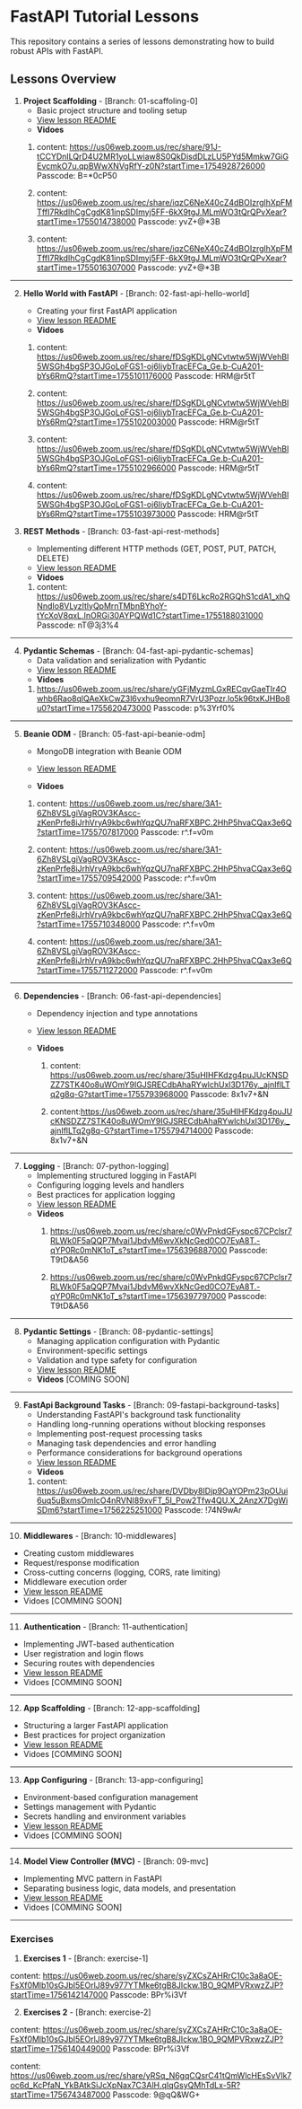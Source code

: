 # FastAPI Tutorial Lessons

This repository contains a series of lessons demonstrating how to build robust APIs with FastAPI.

## Lessons Overview

1. **Project Scaffolding** - [Branch: 01-scaffoling-0]
   * Basic project structure and tooling setup
   * [View lesson README](https://github.com/fuzumoe/fastApiTutorial/blob/01-scaffoling-0/README.md)
   * **Vidoes**
    1. content: https://us06web.zoom.us/rec/share/91J-tCCYDnILQrD4U2MR1yoLLwiaw8S0QkDisdDLzLU5PYd5Mmkw7GiGEvcmkO7u.qpBWwXNVgRfY-z0N?startTime=1754928726000
       Passcode: B=*0cP50

    2. content: https://us06web.zoom.us/rec/share/iqzC6NeX40cZ4dBOIzrglhXpFMTffI7RkdIhCgCgdK81inpSDImyj5FF-6kX9tgJ.MLmWO3tQrQPvXear?startTime=1755014738000
       Passcode: yvZ+@*3B

    3. content: https://us06web.zoom.us/rec/share/iqzC6NeX40cZ4dBOIzrglhXpFMTffI7RkdIhCgCgdK81inpSDImyj5FF-6kX9tgJ.MLmWO3tQrQPvXear?startTime=1755016307000
       Passcode: yvZ+@*3B
---
2. **Hello World with FastAPI** - [Branch: 02-fast-api-hello-world]
   * Creating your first FastAPI application
   * [View lesson README](https://github.com/fuzumoe/fastApiTutorial/blob/02-fast-api-hello-world/README.md)
   * **Vidoes**
    1. content: https://us06web.zoom.us/rec/share/fDSgKDLgNCvtwtw5WjWVehBl5WSGh4bgSP3OJGoLoFGS1-oj6IiybTracEFCa_Ge.b-CuA201-bYs6RmQ?startTime=1755101176000
       Passcode: HRM@r5tT

    2. content: https://us06web.zoom.us/rec/share/fDSgKDLgNCvtwtw5WjWVehBl5WSGh4bgSP3OJGoLoFGS1-oj6IiybTracEFCa_Ge.b-CuA201-bYs6RmQ?startTime=1755102003000
       Passcode: HRM@r5tT

    3. content: https://us06web.zoom.us/rec/share/fDSgKDLgNCvtwtw5WjWVehBl5WSGh4bgSP3OJGoLoFGS1-oj6IiybTracEFCa_Ge.b-CuA201-bYs6RmQ?startTime=1755102966000
       Passcode: HRM@r5tT

    4. content: https://us06web.zoom.us/rec/share/fDSgKDLgNCvtwtw5WjWVehBl5WSGh4bgSP3OJGoLoFGS1-oj6IiybTracEFCa_Ge.b-CuA201-bYs6RmQ?startTime=1755103973000
       Passcode: HRM@r5tT

3. **REST Methods** - [Branch: 03-fast-api-rest-methods]
   * Implementing different HTTP methods (GET, POST, PUT, PATCH, DELETE)
   * [View lesson README](https://github.com/fuzumoe/fastApiTutorial/blob/03-fast-api-rest-methods/README.md)
   * **Vidoes**
    1. content: https://us06web.zoom.us/rec/share/s4DT6LkcRo2RGQhS1cdA1_xhQNndIo8VLyzItlyQpMrnTMbnBYhoY-tYcXoV8qxL.InORGi30AYPQWd1C?startTime=1755188031000
      Passcode: nT@3j3%4


---
4. **Pydantic Schemas** - [Branch: 04-fast-api-pydantic-schemas]
   * Data validation and serialization with Pydantic
   * [View lesson README](https://github.com/fuzumoe/fastApiTutorial/blob/04-fast-api-pydantic-schemas/README.md)
   * **Vidoes**
   1. https://us06web.zoom.us/rec/share/yGFjMyzmLGxRECqvGaeTIr4Owhb6Rao8qlQAeXkCwZ3l6vxhu9eomnR7VrU3Pozr.lo5k96txKJHBo8u0?startTime=1755620473000   Passcode: p%3Yrf0%


---
5. **Beanie ODM** - [Branch: 05-fast-api-beanie-odm]
   * MongoDB integration with Beanie ODM
   * [View lesson README](https://github.com/fuzumoe/fastApiTutorial/blob/05-fast-api-beanie-odm/README.md)

   * **Vidoes**
   1. content: https://us06web.zoom.us/rec/share/3A1-6Zh8VSLgiVagROV3KAscc-zKenPrfe8iJrhVryA9kbc6whYqzQU7naRFXBPC.2HhP5hvaCQax3e6Q?startTime=1755707817000    Passcode: r^.f=v0m

   2. content: https://us06web.zoom.us/rec/share/3A1-6Zh8VSLgiVagROV3KAscc-zKenPrfe8iJrhVryA9kbc6whYqzQU7naRFXBPC.2HhP5hvaCQax3e6Q?startTime=1755709542000  Passcode: r^.f=v0m

   3. content: https://us06web.zoom.us/rec/share/3A1-6Zh8VSLgiVagROV3KAscc-zKenPrfe8iJrhVryA9kbc6whYqzQU7naRFXBPC.2HhP5hvaCQax3e6Q?startTime=1755710348000  Passcode: r^.f=v0m

   4. content: https://us06web.zoom.us/rec/share/3A1-6Zh8VSLgiVagROV3KAscc-zKenPrfe8iJrhVryA9kbc6whYqzQU7naRFXBPC.2HhP5hvaCQax3e6Q?startTime=1755711272000  Passcode: r^.f=v0m

---

6. **Dependencies** - [Branch: 06-fast-api-dependencies]
   * Dependency injection and type annotations
   * [View lesson README](https://github.com/fuzumoe/fastApiTutorial/blob/06-fast-api-dependencies/README.md)

   * **Vidoes**
      1. content: https://us06web.zoom.us/rec/share/35uHIHFKdzg4puJUcKNSDZZ7STK40o8uWOmY9IGJSRECdbAhaRYwlchUxl3D176y._ajnIflLTq2g8q-G?startTime=1755793968000
      Passcode: 8x1v7+&N

      2. content:https://us06web.zoom.us/rec/share/35uHIHFKdzg4puJUcKNSDZZ7STK40o8uWOmY9IGJSRECdbAhaRYwlchUxl3D176y._ajnIflLTq2g8q-G?startTime=1755794714000
      Passcode: 8x1v7+&N
---

7. **Logging** - [Branch: 07-python-logging]
    * Implementing structured logging in FastAPI
    * Configuring logging levels and handlers
    * Best practices for application logging
    * [View lesson README](https://github.com/fuzumoe/fastApiTutorial/blob/07-python-logging/README.md)
    * **Videos**
      1. https://us06web.zoom.us/rec/share/c0WvPnkdGFyspc67CPclsr7RLWk0F5aQQP7Mvai1JbdvM6wvXkNcGed0CO7EyA8T.-qYP0Rc0mNK1oT_s?startTime=1756396887000
         Passcode: T9tD&A56
         
      3. https://us06web.zoom.us/rec/share/c0WvPnkdGFyspc67CPclsr7RLWk0F5aQQP7Mvai1JbdvM6wvXkNcGed0CO7EyA8T.-qYP0Rc0mNK1oT_s?startTime=1756397797000
         Passcode: T9tD&A56
---

8. **Pydantic Settings** - [Branch: 08-pydantic-settings]
    * Managing application configuration with Pydantic
    * Environment-specific settings
    * Validation and type safety for configuration
    * [View lesson README](https://github.com/fuzumoe/fastApiTutorial/blob/08-pydantic-settings/README.md)
    * **Videos** [COMING SOON]
---

9. **FastApi Background Tasks** - [Branch: 09-fastapi-background-tasks]
    * Understanding FastAPI's background task functionality
    * Handling long-running operations without blocking responses
    * Implementing post-request processing tasks
    * Managing task dependencies and error handling
    * Performance considerations for background operations
   * [View lesson README](https://github.com/fuzumoe/fastApiTutorial/blob/09-fastapi-background-tasks/README.md)
   * **Videos** 
   1. content: https://us06web.zoom.us/rec/share/DVDby8IDjp9OaYOPm23pOUui6uq5uBxmsOmlcO4nRVNI89xvFT_5I_Pow2Tfw4QU.X_2AnzX7DgWiSDm6?startTime=1756225251000
        Passcode: !74N9wAr

---
10. **Middlewares** - [Branch: 10-middlewares]
   * Creating custom middlewares
   * Request/response modification
   * Cross-cutting concerns (logging, CORS, rate limiting)
   * Middleware execution order
   * [View lesson README](https://github.com/fuzumoe/fastApiTutorial/blob/101-middlewares/README.md)
   * Vidoes [COMMING SOON]
---
11. **Authentication** - [Branch: 11-authentication]
   * Implementing JWT-based authentication
   * User registration and login flows
   * Securing routes with dependencies
   * [View lesson README](https://github.com/fuzumoe/fastApiTutorial/blob/11-authentication/README.md)
   * Vidoes [COMMING SOON]

---
12. **App Scaffolding** - [Branch: 12-app-scaffolding]
   * Structuring a larger FastAPI application
   * Best practices for project organization
   * [View lesson README](https://github.com/fuzumoe/fastApiTutorial/blob/12-app-scaffolding/README.md)
   * Vidoes [COMMING SOON]

---
13. **App Configuring** - [Branch: 13-app-configuring]
   * Environment-based configuration management
   * Settings management with Pydantic
   * Secrets handling and environment variables
   * [View lesson README](https://github.com/fuzumoe/fastApiTutorial/blob/13-app-configuring/README.md)
   * Vidoes [COMMING SOON]
---
14. **Model View Controller (MVC)** - [Branch: 09-mvc]
   * Implementing MVC pattern in FastAPI
   * Separating business logic, data models, and presentation
   * [View lesson README](https://github.com/fuzumoe/fastApiTutorial/blob/14-mvc/README.md)
   * Vidoes [COMMING SOON]

---


### Exercises
1. **Exercises 1** - [Branch: exercise-1]

content: https://us06web.zoom.us/rec/share/syZXCsZAHRrC10c3a8aOE-FsXf0Mlb10sGJbI5EOrlJ89v977YTMke6tgB8JIckw.1BO_9QMPVRxwzZJP?startTime=1756142147000
Passcode: BPr%i3Vf

2. **Exercises 2** - [Branch: exercise-2]

content: https://us06web.zoom.us/rec/share/syZXCsZAHRrC10c3a8aOE-FsXf0Mlb10sGJbI5EOrlJ89v977YTMke6tgB8JIckw.1BO_9QMPVRxwzZJP?startTime=1756140449000
Passcode: BPr%i3Vf

content: https://us06web.zoom.us/rec/share/yRSq_N6gqCQsrC41tQmWlcHEsSvVlk7oc6d_KcPfaN_YkBAtkSiJcXpNax7C3AlH.qIqGsyQMhTdLx-5R?startTime=1756743487000
Passcode: 9@qQ&WG+
